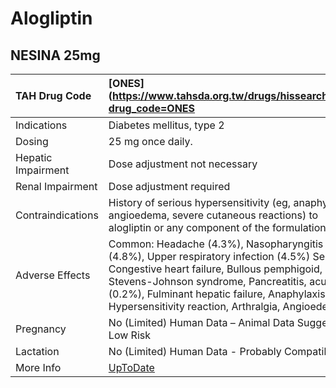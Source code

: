 # Alogliptin

## NESINA 25mg

| TAH Drug Code      | [ONES](https://www.tahsda.org.tw/drugs/hissearch.php?drug_code=ONES                                                                                                                                                                                                                        |
|:-------------------|:-------------------------------------------------------------------------------------------------------------------------------------------------------------------------------------------------------------------------------------------------------------------------------------------|
| Indications        | Diabetes mellitus, type 2                                                                                                                                                                                                                                                                  |
| Dosing             | 25 mg once daily.                                                                                                                                                                                                                                                                          |
| Hepatic Impairment | Dose adjustment not necessary                                                                                                                                                                                                                                                              |
| Renal Impairment   | Dose adjustment required                                                                                                                                                                                                                                                                   |
| Contraindications  | History of serious hypersensitivity (eg, anaphylaxis, angioedema, severe cutaneous reactions) to alogliptin or any component of the formulation.                                                                                                                                           |
| Adverse Effects    | Common: Headache (4.3%), Nasopharyngitis (4.8%), Upper respiratory infection (4.5%) Serious: Congestive heart failure, Bullous pemphigoid, Stevens-Johnson syndrome, Pancreatitis, acute (0.2%), Fulminant hepatic failure, Anaphylaxis, Hypersensitivity reaction, Arthralgia, Angioedema |
| Pregnancy          | No (Limited) Human Data – Animal Data Suggest Low Risk                                                                                                                                                                                                                                     |
| Lactation          | No (Limited) Human Data - Probably Compatible                                                                                                                                                                                                                                              |
| More Info          | [UpToDate](https://www.uptodate.com/contents/alogliptin-drug-information)                                                                                                                                                                                                                  |


